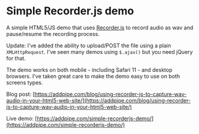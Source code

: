 # Simple Recorder.js demo

A simple HTML5/JS demo that uses [Recorder.js](https://github.com/mattdiamond/Recorderjs) to record audio as wav and pause/resume the recording process.

Update: I've added the ability to upload/POST the file using a plain `XMLHttpRequest`. I've seen many demos using `$.ajax()` but you need jQuery for that.

The demo works on both mobile - including Safari 11 - and desktop browsers. I've taken great care to make the demo easy to use on both screens types.

Blog post: [https://addpipe.com/blog/using-recorder-js-to-capture-wav-audio-in-your-html5-web-site/](https://addpipe.com/blog/using-recorder-js-to-capture-wav-audio-in-your-html5-web-site/)

Live demo: [https://addpipe.com/simple-recorderjs-demo/](https://addpipe.com/simple-recorderjs-demo/)
